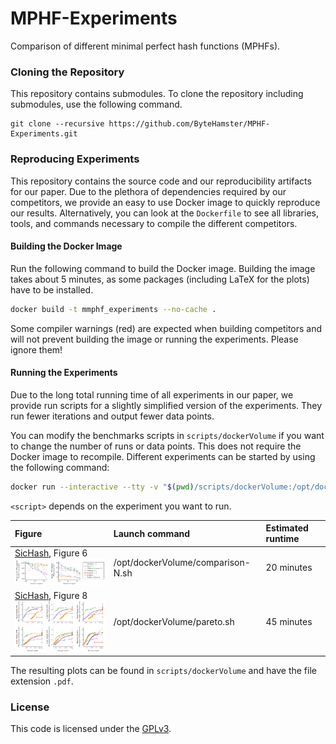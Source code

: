 # MPHF-Experiments

Comparison of different minimal perfect hash functions (MPHFs).

### Cloning the Repository

This repository contains submodules.
To clone the repository including submodules, use the following command.

```
git clone --recursive https://github.com/ByteHamster/MPHF-Experiments.git
```

### Reproducing Experiments

This repository contains the source code and our reproducibility artifacts for our paper.
Due to the plethora of dependencies required by our competitors, we provide an easy to use Docker image to quickly reproduce our results.
Alternatively, you can look at the `Dockerfile` to see all libraries, tools, and commands necessary to compile the different competitors.

#### Building the Docker Image

Run the following command to build the Docker image.
Building the image takes about 5 minutes, as some packages (including LaTeX for the plots) have to be installed.

```bash
docker build -t mmphf_experiments --no-cache .
```

Some compiler warnings (red) are expected when building competitors and will not prevent building the image or running the experiments.
Please ignore them!

#### Running the Experiments
Due to the long total running time of all experiments in our paper, we provide run scripts for a slightly simplified version of the experiments.
They run fewer iterations and output fewer data points.

You can modify the benchmarks scripts in `scripts/dockerVolume` if you want to change the number of runs or data points.
This does not require the Docker image to recompile.
Different experiments can be started by using the following command:

```bash
docker run --interactive --tty -v "$(pwd)/scripts/dockerVolume:/opt/dockerVolume" mmphf_experiments /opt/dockerVolume/<script>.sh
```

`<script>` depends on the experiment you want to run.

| Figure                                                                                                        | Launch command                    | Estimated runtime  |
| :------------------------------------------------------------------------------------------------------------ | :-------------------------------- | :----------------- |
| [SicHash](10.1137/1.9781611977561.ch15), Figure 6 <br /><img src="preview-sichash-figure-6.png" width="300"/> | /opt/dockerVolume/comparison-N.sh | 20 minutes         |
| [SicHash](10.1137/1.9781611977561.ch15), Figure 8 <br /><img src="preview-sichash-figure-8.png" width="300"/> | /opt/dockerVolume/pareto.sh       | 45 minutes         |

The resulting plots can be found in `scripts/dockerVolume` and have the file extension `.pdf`.

### License

This code is licensed under the [GPLv3](/LICENSE).
